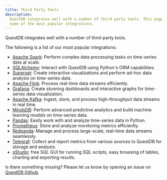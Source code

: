 ```yaml
---
title: Third Party Tools
description:
  QuestDB integrates well with a number of third party tools. This page lists
  some of the most popular integrations.
---
```


QuestDB integrates well with a number of third-party tools.

The following is a list of our most popular integrations:

- [Apache Spark](./third-party-tools/spark.md): Perform complex data processing
  tasks on time-series data at scale.
- [SQLAlchemy](./third-party-tools/sqlalchemy.md): Interact with QuestDB using
  Python's ORM capabilities.
- [Superset](./third-party-tools/superset.md): Create interactive visualizations
  and perform ad-hoc data analysis on time-series data.
- [Apache Flink](./third-party-tools/flink.md): Process real-time data streams
  efficiently.
- [Grafana](./third-party-tools/grafana.md): Create stunning dashboards and
  interactive graphs for time-series data visualization.
- [Apache Kafka](./third-party-tools/kafka/overview.md): Ingest, store, and
  process high-throughput data streams in real time.
- [MindsDB](./third-party-tools/mindsdb.md): Perform advanced predictive
  analytics and build machine learning models on time-series data.
- [Pandas](./third-party-tools/pandas.md): Easily work with and analyze
  time-series data in Python.
- [Prometheus](./third-party-tools/prometheus.md): Store and analyze monitoring
  metrics efficiently.
- [Redpanda](./third-party-tools/redpanda.md): Manage and process large-scale,
  real-time data streams seamlessly.
- [Telegraf](./third-party-tools/telegraf.md): Collect and report metrics from
  various sources to QuestDB for storage and analysis.
- [qStudio](./third-party-tools/qstudio.md): free SQL GUI for running SQL
  scripts, easy browsing of tables, charting and exporting results.

Is there something missing? Please let us know by opening an issue on
[QuestDB Github]({@githubUrl@}/issues/new/choose).
